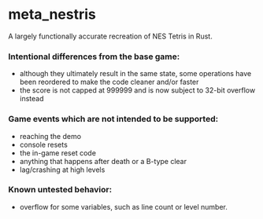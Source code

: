 # meta_nestris

A largely functionally accurate recreation of NES Tetris in Rust.

### Intentional differences from the base game:
  - although they ultimately result in the same state, some operations have been reordered to make the code cleaner and/or faster
  - the score is not capped at 999999 and is now subject to 32-bit overflow instead
  
### Game events which are not intended to be supported:
  - reaching the demo
  - console resets
  - the in-game reset code
  - anything that happens after death or a B-type clear
  - lag/crashing at high levels
  
### Known untested behavior:
  - overflow for some variables, such as line count or level number.
